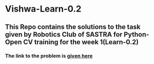 # Vishwa-Learn-0.2
## This Repo contains the solutions to the task given by Robotics Club of SASTRA for Python-Open CV training for the week 1(Learn-0.2)
### The link to the problem is <a href="https://github.com/Training-2024/Learn-0.2">given here</a>
